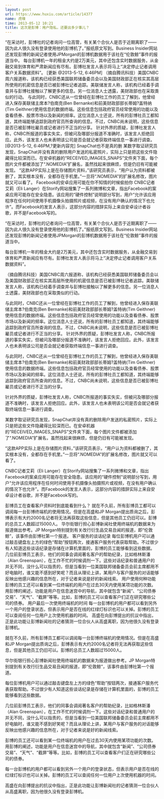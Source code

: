 ```yaml
---
layout: post
url: https://www.huxiu.com/article/14377
name: 虎嗅
time: 2013-05-12 10:21
title: 这次是彭博：用户隐私，还要出多少事儿？
---
```

“在采访时，彭博社的记者询问一位高管，有关某个合伙人是否于近期离职了——因为此人很久没有登录使用他的彭博机了。”报纸原文写到。Business Insider网站还发现彭博的新闻记者使用JPMorgan的彭博机数据用于该社在“伦敦鲸”事件的报道当中。 每台彭博机一年的租金大约是2万美元，其中还包含实时数据服务，从金融交易到体育和严肃新闻应有尽有。彭博社发言人表示将马上“决定停止记者调用客户关系数据资料”。 [更新 @2013-5-12, 6:46PM] （摘自腾讯科技）美国CNBC周六报道称，该机构已经获悉美国联邦储备委员会以及美国财政部正在核实其高层所使用的机密信息是否已被彭博社记者追踪。美联储发言人称，该机构已经着手调查并与彭博社接触以了解更多的信息。另一位消息人士透露，美财政部也在采取类似的行动。 与此同时，CNBC还从一位曾经在彭博社工作的员工了解到，他曾经进入保存美联储主席本?伯南克(Ben Bernanke)和前美财政部部长蒂姆?盖特纳(Tim Geithner)使用信息的数据终端。这些信息包括政府官员经常使用的功能以及查看债券、股票市场以及新闻的频率。这位消息人士还说，所有的彭博社员工都知道，其终端能够追踪到政府官员所查询的信息。不过，CNBC尚未说明，这些信息是否已被彭博社雇员或记者进行不正当的分享。 针对外界的质疑，彭博社发言人称，CNBC所报道的事实失实，但被问及哪部分报道不准确时，该发言人拒绝回应。此外，该发言人也未表明该公司是否会就记者获取终端信息一事进行调查。 [@2013-5-12, 6:46PM,?更新内容完] SnapChat也不是真的删 某数字取证研究员发现，SnapChat并没有真的删除用户发送的私密照片，实际上只是把这些文件隐藏得比较深而已。在安卓机器的“RECEIVED_IMAGES_SNAPS”文件夹下面，每个图片文件都被添加了“.NOMEDIA”扩展名，虽然找起来很麻烦，但是仍旧有可能被发现。 “这款APP实际上是在存储图片资料，”该研究员表示，“用户认为资料都被删了，其实根本没有，全都存在手机里。”一旦将“.NOMEDIA”的扩展名修改，图片就又可以看了。 Facebook的安卓应用可能在你不知情的时候偷拍你 CNBC记者艾莉（Eli Langer）在Storify网站搜集了一系列微博和文章，指出Facebook的案桌应用可能存在安全隐患。该应用的“硬件控制”说明部分写到，用户“允许该应用程序在任何时间使用手机摄像头拍摄照片或视频，在没有用户确认的情况下也允许”。而Facebook的发言人表示，这部分内容的措辞实际上来自安卓设计者谷歌，并不是Facebook写的。

“在采访时，彭博社的记者询问一位高管，有关某个合伙人是否于近期离职了——因为此人很久没有登录使用他的彭博机了。”报纸原文写到。Business Insider网站还发现彭博的新闻记者使用JPMorgan的彭博机数据用于该社在“伦敦鲸”事件的报道当中。

每台彭博机一年的租金大约是2万美元，其中还包含实时数据服务，从金融交易到体育和严肃新闻应有尽有。彭博社发言人表示将马上“决定停止记者调用客户关系数据资料”。

（摘自腾讯科技）美国CNBC周六报道称，该机构已经获悉美国联邦储备委员会以及美国财政部正在核实其高层所使用的机密信息是否已被彭博社记者追踪。美联储发言人称，该机构已经着手调查并与彭博社接触以了解更多的信息。另一位消息人士透露，美财政部也在采取类似的行动。

与此同时，CNBC还从一位曾经在彭博社工作的员工了解到，他曾经进入保存美联储主席本?伯南克(Ben Bernanke)和前美财政部部长蒂姆?盖特纳(Tim Geithner)使用信息的数据终端。这些信息包括政府官员经常使用的功能以及查看债券、股票市场以及新闻的频率。这位消息人士还说，所有的彭博社员工都知道，其终端能够追踪到政府官员所查询的信息。不过，CNBC尚未说明，这些信息是否已被彭博社雇员或记者进行不正当的分享。 针对外界的质疑，彭博社发言人称，CNBC所报道的事实失实，但被问及哪部分报道不准确时，该发言人拒绝回应。此外，该发言人也未表明该公司是否会就记者获取终端信息一事进行调查。

与此同时，CNBC还从一位曾经在彭博社工作的员工了解到，他曾经进入保存美联储主席本?伯南克(Ben Bernanke)和前美财政部部长蒂姆?盖特纳(Tim Geithner)使用信息的数据终端。这些信息包括政府官员经常使用的功能以及查看债券、股票市场以及新闻的频率。这位消息人士还说，所有的彭博社员工都知道，其终端能够追踪到政府官员所查询的信息。不过，CNBC尚未说明，这些信息是否已被彭博社雇员或记者进行不正当的分享。

针对外界的质疑，彭博社发言人称，CNBC所报道的事实失实，但被问及哪部分报道不准确时，该发言人拒绝回应。此外，该发言人也未表明该公司是否会就记者获取终端信息一事进行调查。

某数字取证研究员发现，SnapChat并没有真的删除用户发送的私密照片，实际上只是把这些文件隐藏得比较深而已。在安卓机器的“RECEIVED_IMAGES_SNAPS”文件夹下面，每个图片文件都被添加了“.NOMEDIA”扩展名，虽然找起来很麻烦，但是仍旧有可能被发现。

“这款APP实际上是在存储图片资料，”该研究员表示，“用户认为资料都被删了，其实根本没有，全都存在手机里。”一旦将“.NOMEDIA”的扩展名修改，图片就又可以看了。

CNBC记者艾莉（Eli Langer）在Storify网站搜集了一系列微博和文章，指出Facebook的案桌应用可能存在安全隐患。该应用的“硬件控制”说明部分写到，用户“允许该应用程序在任何时间使用手机摄像头拍摄照片或视频，在没有用户确认的情况下也允许”。而Facebook的发言人表示，这部分内容的措辞实际上来自安卓设计者谷歌，并不是Facebook写的。

彭博员工在查看客户资料时到底能看到什么？ 就在不久前，所有彭博员工都可以调阅每一台彭博终端机的使用情况。但是在高盛和JP Morgan提出质询之后，彭博表示有大约2000名记者将无法再获取这些信息，但是其他员工仍旧可以。彭博的总员工人数超过15000人。 华尔街银行担心彭博新闻社使用终端机的数据来为报道做出参考。JP Morgan特别提到有关改行衍生品交易丑闻的报道，即“伦敦鲸”，该事件由彭博社第一个报道。 客户服务的谈话纪录 每位彭博机用户可以通过敲击键盘左上方的绿色“帮助”按钮两次，接通客户服务代表获取帮助。不过很少有人知道这些谈话纪录是存储在计算机里面的，彭博的员工能够看到这些数据。 几位前彭博员工表示，他们的同事会调阅著名客户的帮助纪录，比如格林斯潘（Alan Greenspan），在工作不忙的时候调剂一下。这些对话纪录和普通用户的并无不同，没什么可以指责的，但是当看到一位美国联邦储备委员会前主席都用不好电脑时，谁又能不感到好笑呢？而且从理论上讲，某用户与客户服务的对话能够反映出他感兴趣的信息所在，对于记者来说是好的新闻线索。 用户使用何种功能 彭博的员工还可以看到某一位终端机的用户在过去30天内使用某项功能的次数。用彭博的阐述，功能是用户在信息迷宫中的导航，其中就包含“新闻”、“公司债券交易”、“天气”、“截屏”等等。比如，彭博的员工可以查看客户们正在研究哪些公司的债券。 用户最后一次使用终端机的时间 每一台彭博机的用户都可以看到另外一个用户的登录状态，但表示用户是否在线的红绿灯标识也可以关掉。彭博的员工可以查阅任何一位用户上次使用机器的时间。 高盛在向彭博提出的抗议中指出，正是此功能让彭博新闻社的记者猜测一位合伙人从高盛离职，因为他很久没有登录彭博机。

就在不久前，所有彭博员工都可以调阅每一台彭博终端机的使用情况。但是在高盛和JP Morgan提出质询之后，彭博表示有大约2000名记者将无法再获取这些信息，但是其他员工仍旧可以。彭博的总员工人数超过15000人。

华尔街银行担心彭博新闻社使用终端机的数据来为报道做出参考。JP Morgan特别提到有关改行衍生品交易丑闻的报道，即“伦敦鲸”，该事件由彭博社第一个报道。

每位彭博机用户可以通过敲击键盘左上方的绿色“帮助”按钮两次，接通客户服务代表获取帮助。不过很少有人知道这些谈话纪录是存储在计算机里面的，彭博的员工能够看到这些数据。

几位前彭博员工表示，他们的同事会调阅著名客户的帮助纪录，比如格林斯潘（Alan Greenspan），在工作不忙的时候调剂一下。这些对话纪录和普通用户的并无不同，没什么可以指责的，但是当看到一位美国联邦储备委员会前主席都用不好电脑时，谁又能不感到好笑呢？而且从理论上讲，某用户与客户服务的对话能够反映出他感兴趣的信息所在，对于记者来说是好的新闻线索。

彭博的员工还可以看到某一位终端机的用户在过去30天内使用某项功能的次数。用彭博的阐述，功能是用户在信息迷宫中的导航，其中就包含“新闻”、“公司债券交易”、“天气”、“截屏”等等。比如，彭博的员工可以查看客户们正在研究哪些公司的债券。

每一台彭博机的用户都可以看到另外一个用户的登录状态，但表示用户是否在线的红绿灯标识也可以关掉。彭博的员工可以查阅任何一位用户上次使用机器的时间。

高盛在向彭博提出的抗议中指出，正是此功能让彭博新闻社的记者猜测一位合伙人从高盛离职，因为他很久没有登录彭博机。

